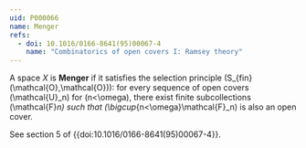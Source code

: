 ```yaml
---
uid: P000066
name: Menger
refs:
  - doi: 10.1016/0166-8641(95)00067-4
    name: "Combinatorics of open covers I: Ramsey theory"
---
```

A space $X$ is **Menger** if it satisfies the selection principle
\(S_{fin}(\mathcal{O},\mathcal{O})\): for every sequence of open covers
\(\mathcal{U}_n\) for \(n<\omega\), there exist finite subcollections
\(\mathcal{F}_n\) such that \(\bigcup_{n<\omega}\mathcal{F}_n\) is
also an open cover.

See section 5 of {{doi:10.1016/0166-8641(95)00067-4}}.
